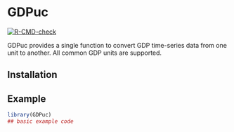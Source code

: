 
<!-- README.md is generated from README.Rmd. Please edit that file -->

# GDPuc

<!-- badges: start -->

[![R-CMD-check](https://github.com/johanneskoch94/GDPuc/workflows/R-CMD-check/badge.svg)](https://github.com/johanneskoch94/GDPuc/actions)
<!-- badges: end -->

GDPuc provides a single function to convert GDP time-series data from
one unit to another. All common GDP units are supported.

## Installation

## Example

``` r
library(GDPuc)
## basic example code
```

